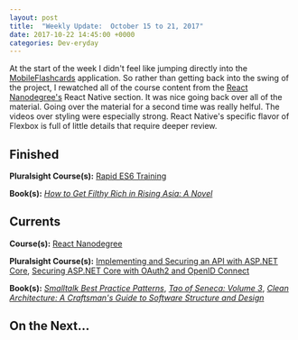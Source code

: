 ```yaml
---
layout: post
title:  "Weekly Update:  October 15 to 21, 2017"
date: 2017-10-22 14:45:00 +0000
categories: Dev-eryday
---
```

At the start of the week I didn't feel like jumping directly into the [MobileFlashcards][mf] application. So rather than getting back into the swing of the project, I rewatched all of the course content from the [React Nanodegree's][rnd] React Native section. It was nice going back over all of the material. Going over the material for a second time was really helful. The videos over styling were especially strong. React Native's specific flavor of Flexbox is full of little details that require deeper review.

Finished
--------
**Pluralsight Course(s):** [Rapid ES6 Training][es6]

**Book(s):** *[How to Get Filthy Rich in Rising Asia: A Novel][rich]*

Currents
--------
**Course(s):** [React Nanodegree][rnd]

**Pluralsight Course(s):** [Implementing and Securing an API with ASP.NET Core][core], [Securing ASP.NET Core with OAuth2 and OpenID Connect][secure]

**Book(s):** *[Smalltalk Best Practice Patterns][sbp]*, *[Tao of Seneca: Volume 3][tao]*, *[Clean Architecture: A Craftsman's Guide to Software Structure and Design][clean]*

On the Next...
--------


[core]: https://app.pluralsight.com/library/courses/aspdotnetcore-implementing-securing-api/table-of-contents
[sbp]: https://www.amazon.com/Smalltalk-Best-Practice-Patterns-Kent/dp/013476904X
[rnd]: https://www.udacity.com/course/react-nanodegree--nd019
[tao]: https://tim.blog/2017/07/06/tao-of-seneca/
[secure]: https://app.pluralsight.com/library/courses/asp-dotnet-core-oauth2-openid-connect-securing/table-of-contents
[ux]: https://app.pluralsight.com/library/courses/flux-redux-mastering/table-of-contents
[core2]: https://app.pluralsight.com/library/courses/asp-dot-net-core-oauth/table-of-contents
[mf]: https://github.com/jpniederer/reactnd-MobileFlashcards
[clean]: https://www.amazon.com/Clean-Architecture-Craftsmans-Software-Structure/dp/0134494164/
[is4]: http://docs.identityserver.io/en/release/
[es6]: https://app.pluralsight.com/library/courses/rapid-es6-training/table-of-contents
[rich]: https://www.amazon.com/How-Filthy-Rich-Rising-Asia-ebook/dp/B008ON449S/